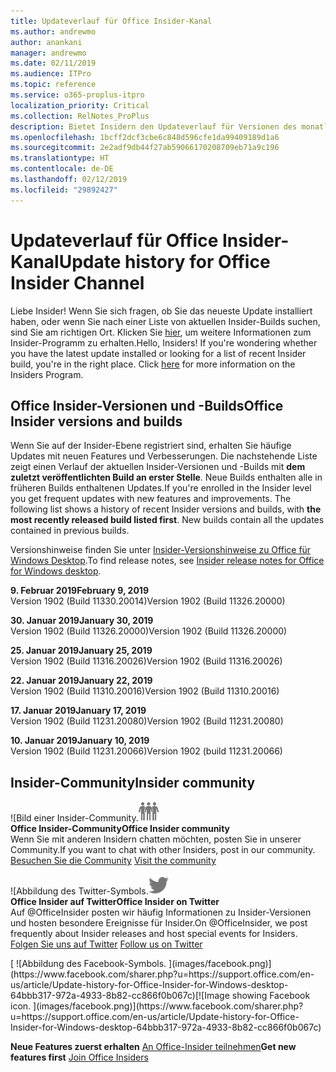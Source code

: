 ```yaml
---
title: Updateverlauf für Office Insider-Kanal
ms.author: andrewmo
author: anankani
manager: andrewmo
ms.date: 02/11/2019
ms.audience: ITPro
ms.topic: reference
ms.service: o365-proplus-itpro
localization_priority: Critical
ms.collection: RelNotes_ProPlus
description: Bietet Insidern den Updateverlauf für Versionen des monatlichen Kanals (Insider Fast) für Windows Desktop.
ms.openlocfilehash: 1bcff2dcf3cbe6c848d596cfe1da99409189d1a6
ms.sourcegitcommit: 2e2adf9db44f27ab59066170208709eb71a9c196
ms.translationtype: HT
ms.contentlocale: de-DE
ms.lasthandoff: 02/12/2019
ms.locfileid: "29892427"
---
```

# <a name="update-history-for-office-insider-channel"></a><span data-ttu-id="21864-103">Updateverlauf für Office Insider-Kanal</span><span class="sxs-lookup"><span data-stu-id="21864-103">Update history for Office Insider Channel</span></span>

<span data-ttu-id="21864-p101">Liebe Insider! Wenn Sie sich fragen, ob Sie das neueste Update installiert haben, oder wenn Sie nach einer Liste von aktuellen Insider-Builds suchen, sind Sie am richtigen Ort. Klicken Sie [hier](https://insider.office.com/), um weitere Informationen zum Insider-Programm zu erhalten.</span><span class="sxs-lookup"><span data-stu-id="21864-p101">Hello, Insiders! If you're wondering whether you have the latest update installed or looking for a list of recent Insider build, you're in the right place. Click [here](https://insider.office.com/) for more information on the Insiders Program.</span></span>

## <a name="office-insider-versions-and-builds"></a><span data-ttu-id="21864-107">Office Insider-Versionen und -Builds</span><span class="sxs-lookup"><span data-stu-id="21864-107">Office Insider versions and builds</span></span>

<span data-ttu-id="21864-p102">Wenn Sie auf der Insider-Ebene registriert sind, erhalten Sie häufige Updates mit neuen Features und Verbesserungen. Die nachstehende Liste zeigt einen Verlauf der aktuellen Insider-Versionen und -Builds mit **dem zuletzt veröffentlichten Build an erster Stelle**. Neue Builds enthalten alle in früheren Builds enthaltenen Updates.</span><span class="sxs-lookup"><span data-stu-id="21864-p102">If you're enrolled in the Insider level you get frequent updates with new features and improvements. The following list shows a history of recent Insider versions and builds, with **the most recently released build listed first**. New builds contain all the updates contained in previous builds.</span></span> 

<span data-ttu-id="21864-111">Versionshinweise finden Sie unter [Insider-Versionshinweise zu Office für Windows Desktop](https://support.office.com/de-DE/article/insider-release-notes-for-office-for-windows-desktop-523b3d33-8f46-4c79-b427-fdcf40c0b433).</span><span class="sxs-lookup"><span data-stu-id="21864-111">To find release notes, see [Insider release notes for Office for Windows desktop](https://support.office.com/de-DE/article/insider-release-notes-for-office-for-windows-desktop-523b3d33-8f46-4c79-b427-fdcf40c0b433).</span></span>

<span data-ttu-id="21864-112">**9. Februar 2019**</span><span class="sxs-lookup"><span data-stu-id="21864-112">**February 9, 2019**</span></span><br/> <span data-ttu-id="21864-113">Version 1902 (Build 11330.20014)</span><span class="sxs-lookup"><span data-stu-id="21864-113">Version 1902 (Build 11326.20000)</span></span><br/> 

<span data-ttu-id="21864-114">**30. Januar 2019**</span><span class="sxs-lookup"><span data-stu-id="21864-114">**January 30, 2019**</span></span><br/> <span data-ttu-id="21864-115">Version 1902 (Build 11326.20000)</span><span class="sxs-lookup"><span data-stu-id="21864-115">Version 1902 (Build 11326.20000)</span></span><br/> 

<span data-ttu-id="21864-116">**25. Januar 2019**</span><span class="sxs-lookup"><span data-stu-id="21864-116">**January 25, 2019**</span></span><br/> <span data-ttu-id="21864-117">Version 1902 (Build 11316.20026)</span><span class="sxs-lookup"><span data-stu-id="21864-117">Version 1902 (Build 11316.20026)</span></span><br/> 

<span data-ttu-id="21864-118">**22. Januar 2019**</span><span class="sxs-lookup"><span data-stu-id="21864-118">**January 22, 2019**</span></span><br/> <span data-ttu-id="21864-119">Version 1902 (Build 11310.20016)</span><span class="sxs-lookup"><span data-stu-id="21864-119">Version 1902 (Build 11310.20016)</span></span><br/> 

<span data-ttu-id="21864-120">**17. Januar 2019**</span><span class="sxs-lookup"><span data-stu-id="21864-120">**January 17, 2019**</span></span><br/> <span data-ttu-id="21864-121">Version 1902 (Build 11231.20080)</span><span class="sxs-lookup"><span data-stu-id="21864-121">Version 1902 (Build 11231.20080)</span></span><br/>

<span data-ttu-id="21864-122">**10. Januar 2019**</span><span class="sxs-lookup"><span data-stu-id="21864-122">**January 10, 2019**</span></span><br/> <span data-ttu-id="21864-123">Version 1902 (Build 11231.20066)</span><span class="sxs-lookup"><span data-stu-id="21864-123">Version 1902 (build 11231.20066)</span></span><br/> 


## <a name="insider-community"></a><span data-ttu-id="21864-124">Insider-Community</span><span class="sxs-lookup"><span data-stu-id="21864-124">Insider community</span></span>

<span data-ttu-id="21864-125">![Bild einer Insider-Community.</span><span class="sxs-lookup"><span data-stu-id="21864-125">![Image showing insider community.</span></span> ](images/insidercommunity.png) <br/>
<span data-ttu-id="21864-126">**Office Insider-Community**</span><span class="sxs-lookup"><span data-stu-id="21864-126">**Office Insider community**</span></span><br/> <span data-ttu-id="21864-127">Wenn Sie mit anderen Insidern chatten möchten, posten Sie in unserer Community.</span><span class="sxs-lookup"><span data-stu-id="21864-127">If you want to chat with other Insiders, post in our community.</span></span><br/><span data-ttu-id="21864-128"> 
[Besuchen Sie die Community](https://go.microsoft.com/fwlink/?linkid=843493)</span><span class="sxs-lookup"><span data-stu-id="21864-128"> 
[Visit the community](https://go.microsoft.com/fwlink/?linkid=843493)</span></span><br/> 

<span data-ttu-id="21864-129">![Abbildung des Twitter-Symbols.</span><span class="sxs-lookup"><span data-stu-id="21864-129">![Image showing twitter icon.</span></span> ](images/twitter.png)<br/>
<span data-ttu-id="21864-130">**Office Insider auf Twitter**</span><span class="sxs-lookup"><span data-stu-id="21864-130">**Office Insider on Twitter**</span></span><br/> <span data-ttu-id="21864-131">Auf @OfficeInsider posten wir häufig Informationen zu Insider-Versionen und hosten besondere Ereignisse für Insider.</span><span class="sxs-lookup"><span data-stu-id="21864-131">On @OfficeInsider, we post frequently about Insider releases and host special events for Insiders.</span></span><br/><span data-ttu-id="21864-132"> 
[Folgen Sie uns auf Twitter](https://go.microsoft.com/fwlink/?linkid=717717)</span><span class="sxs-lookup"><span data-stu-id="21864-132"> 
[Follow us on Twitter](https://go.microsoft.com/fwlink/?linkid=717717)</span></span><br/> 

<span data-ttu-id="21864-133">
  [
  ![Abbildung des Facebook-Symbols. ](images/facebook.png)](https://www.facebook.com/sharer.php?u=https://support.office.com/en-us/article/Update-history-for-Office-Insider-for-Windows-desktop-64bbb317-972a-4933-8b82-cc866f0b067c)</span><span class="sxs-lookup"><span data-stu-id="21864-133">[![Image showing Facebook icon. ](images/facebook.png)](https://www.facebook.com/sharer.php?u=https://support.office.com/en-us/article/Update-history-for-Office-Insider-for-Windows-desktop-64bbb317-972a-4933-8b82-cc866f0b067c)</span></span>


<span data-ttu-id="21864-134">**Neue Features zuerst erhalten**
[An Office-Insider teilnehmen](https://insider.office.com/)</span><span class="sxs-lookup"><span data-stu-id="21864-134">**Get new features first**
[Join Office Insiders](https://insider.office.com/)</span></span>